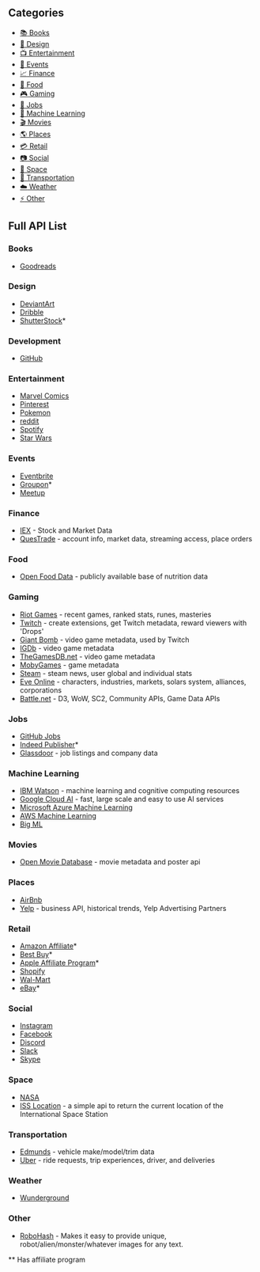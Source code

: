 ## Categories

- [:books: Books](#books)
- [:art: Design](#design)
- [:tv: Entertainment](#entertainment)
- [:calendar: Events](#events)
- [:chart_with_upwards_trend: Finance](#finance)
- [:hamburger: Food](#food)
- [:video_game: Gaming](#gaming)
- [:briefcase: Jobs](#jobs)
- [:robot: Machine Learning](#machine-learning)
- [:clapper: Movies](#movies)
- [:earth_americas: Places](#places)
- [:credit_card: Retail](#retail)
- [:camera: Social](#social)
- [:stars: Space](#space)
- [:truck: Transportation](#transportation)
- [:cloud: Weather](#weather)
- [:zap: Other](#other)

## Full API List

### Books

- [Goodreads](https://www.goodreads.com/api) 

### Design

- [DeviantArt](https://www.deviantart.com/developers/)
- [Dribble](http://developer.dribbble.com/v1/)
- [ShutterStock](https://developers.shutterstock.com/)*

### Development

- [GitHub](https://developer.github.com/v3/) 

### Entertainment

- [Marvel Comics](http://developer.marvel.com/)
- [Pinterest](https://developers.pinterest.com/docs/getting-started/introduction/?)
- [Pokemon](https://pokeapi.co/)
- [reddit](https://www.reddit.com/dev/api/)
- [Spotify](https://developer.spotify.com/web-api/)
- [Star Wars](https://swapi.co/) 

### Events

- [Eventbrite](https://www.eventbrite.com/developer/v3/) 
- [Groupon](http://partner-api.groupon.com/help)*
- [Meetup](https://www.meetup.com/meetup_api/) 

### Finance

- [IEX](https://iextrading.com/developer/) - Stock and Market Data
- [QuesTrade](http://www.questrade.com/api) - account info, market data, streaming access, place orders

### Food

- [Open Food Data](https://food.opendata.ch/) - publicly available base of nutrition data

### Gaming

- [Riot Games](https://developer.riotgames.com/) - recent games, ranked stats, runes, masteries
- [Twitch](https://dev.twitch.tv/) - create extensions, get Twitch metadata, reward viewers with 'Drops'
- [Giant Bomb](https://www.giantbomb.com/api/) - video game metadata, used by Twitch
- [IGDb](https://www.igdb.com/api) - video game metadata
- [TheGamesDB.net](http://wiki.thegamesdb.net/index.php?title=API_Introduction) - video game metadata
- [MobyGames](http://www.mobygames.com/info/api) - game metadata
- [Steam](https://developer.valvesoftware.com/wiki/Steam_Web_API) - steam news, user global and individual stats
- [Eve Online](https://developer.riotgames.com/) - characters, industries, markets, solars system, alliances, corporations
- [Battle.net](https://dev.battle.net/) - D3, WoW, SC2, Community APIs, Game Data APIs

### Jobs

- [GitHub Jobs](https://jobs.github.com/api) 
- [Indeed Publisher](https://www.indeed.com/publisher)*
- [Glassdoor](https://www.glassdoor.ca/developer/index.htm) - job listings and company data

### Machine Learning

- [IBM Watson](https://developer.ibm.com/watson/) - machine learning and cognitive computing resources
- [Google Cloud AI](https://cloud.google.com/products/machine-learning/) - fast, large scale and easy to use AI services
- [Microsoft Azure Machine Learning](https://azure.microsoft.com/en-ca/services/machine-learning-studio/)
- [AWS Machine Learning](https://aws.amazon.com/machine-learning/)
- [Big ML](https://bigml.com/)

### Movies

- [Open Movie Database](http://www.omdbapi.com/) - movie metadata and poster api

### Places

- [AirBnb](https://www.airbnb.ca/partner?locale=en)
- [Yelp](https://www.yelp.com/developers) - business API, historical trends, Yelp Advertising Partners


### Retail

- [Amazon Affiliate](https://affiliate-program.amazon.com/)*
- [Best Buy](https://developer.bestbuy.com/)*
- [Apple Affiliate Program](https://www.apple.com/shop/browse/affiliate_program)*
- [Shopify](https://developers.shopify.com/)
- [Wal-Mart](https://developer.walmartlabs.com/)
- [eBay](https://go.developer.ebay.com/)*

### Social

- [Instagram](https://www.instagram.com/developer/)
- [Facebook](https://developers.facebook.com/docs/graph-api/)
- [Discord](https://discordapp.com/developers/docs/intro)
- [Slack](https://api.slack.com/)
- [Skype](https://dev.skype.com/)

### Space

- [NASA](https://api.nasa.gov/index.html#getting-started)
- [ISS Location](http://open-notify.org/Open-Notify-API/ISS-Location-Now/) - a simple api to return the current location of the International Space Station

### Transportation

- [Edmunds](http://developer.edmunds.com/) - vehicle make/model/trim data
- [Uber](https://developer.uber.com/) - ride requests, trip experiences, driver, and deliveries

### Weather

- [Wunderground](https://www.wunderground.com/weather/api/)

### Other

- [RoboHash](https://robohash.org/) - Makes it easy to provide unique, robot/alien/monster/whatever images for any text.

** Has affiliate program